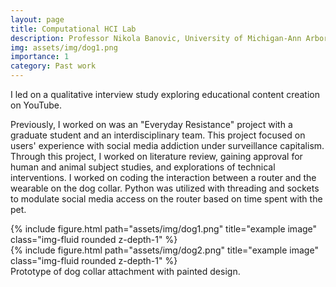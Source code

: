 ```yaml
---
layout: page
title: Computational HCI Lab
description: Professor Nikola Banovic, University of Michigan-Ann Arbor, November 2021 - Present
img: assets/img/dog1.png
importance: 1
category: Past work
---
```

I led on a qualitative interview study exploring educational content creation on YouTube.

Previously, I worked on was an "Everyday Resistance" project with a graduate student and an interdisciplinary team. This project focused on users' experience with social media addiction under surveillance capitalism. Through this project, I worked on literature review, gaining approval for human and animal subject studies, and explorations of technical interventions. I worked on coding the interaction between a router and the wearable on the dog collar. Python was utilized with threading and sockets to modulate social media access on the router based on time spent with the pet.

<div class="row">
    <div class="col-sm mt-3 mt-md-0">
        {% include figure.html path="assets/img/dog1.png" title="example image" class="img-fluid rounded z-depth-1" %}
    </div>
    <div class="col-sm mt-3 mt-md-0">
        {% include figure.html path="assets/img/dog2.png" title="example image" class="img-fluid rounded z-depth-1" %}
    </div>
</div>
<div class="caption">
    Prototype of dog collar attachment with painted design.
</div>
